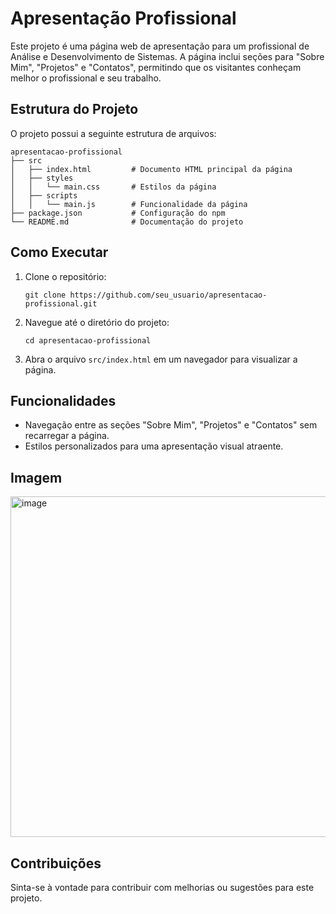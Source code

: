 # Apresentação Profissional

Este projeto é uma página web de apresentação para um profissional de Análise e Desenvolvimento de Sistemas. A página inclui seções para "Sobre Mim", "Projetos" e "Contatos", permitindo que os visitantes conheçam melhor o profissional e seu trabalho.

## Estrutura do Projeto

O projeto possui a seguinte estrutura de arquivos:

```
apresentacao-profissional
├── src
│   ├── index.html         # Documento HTML principal da página
│   ├── styles
│   │   └── main.css       # Estilos da página
│   ├── scripts
│   │   └── main.js        # Funcionalidade da página
├── package.json           # Configuração do npm
└── README.md              # Documentação do projeto
```

## Como Executar

1. Clone o repositório:
   ```
   git clone https://github.com/seu_usuario/apresentacao-profissional.git
   ```

2. Navegue até o diretório do projeto:
   ```
   cd apresentacao-profissional
   ```

3. Abra o arquivo `src/index.html` em um navegador para visualizar a página.

## Funcionalidades

- Navegação entre as seções "Sobre Mim", "Projetos" e "Contatos" sem recarregar a página.
- Estilos personalizados para uma apresentação visual atraente.

## Imagem 
<img width="729" height="545" alt="image" src="https://github.com/user-attachments/assets/f73836fe-11c9-41fe-a09d-98fb0a47c268" />

## Contribuições

Sinta-se à vontade para contribuir com melhorias ou sugestões para este projeto.

